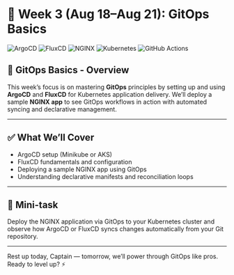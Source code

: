 # 🔹 Week 3 (Aug 18–Aug 21): GitOps Basics

![ArgoCD](https://img.shields.io/badge/ArgoCD-GitOps-red?logo=argoproj)
![FluxCD](https://img.shields.io/badge/FluxCD-GitOps-blue?logo=fluxcd)
![NGINX](https://img.shields.io/badge/NGINX-Deployment-brightgreen?logo=nginx)
![Kubernetes](https://img.shields.io/badge/Kubernetes-Orchestration-blue?logo=kubernetes)
![GitHub Actions](https://img.shields.io/badge/GitHub_Actions-CI/CD-green?logo=githubactions)

## 📌 GitOps Basics - Overview

This week’s focus is on mastering **GitOps** principles by setting up and using **ArgoCD** and **FluxCD** for Kubernetes application delivery. We’ll deploy a sample **NGINX app** to see GitOps workflows in action with automated syncing and declarative management.

---

## ✅ What We’ll Cover

- ArgoCD setup (Minikube or AKS)
- FluxCD fundamentals and configuration
- Deploying a sample NGINX app using GitOps
- Understanding declarative manifests and reconciliation loops

---

## 🧪 Mini-task

Deploy the NGINX application via GitOps to your Kubernetes cluster and observe how ArgoCD or FluxCD syncs changes automatically from your Git repository.

---

Rest up today, Captain — tomorrow, we’ll power through GitOps like pros. Ready to level up? ⚡
